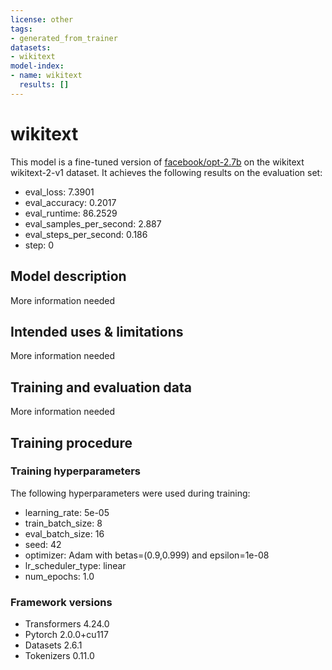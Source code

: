 ```yaml
---
license: other
tags:
- generated_from_trainer
datasets:
- wikitext
model-index:
- name: wikitext
  results: []
---
```


<!-- This model card has been generated automatically according to the information the Trainer had access to. You
should probably proofread and complete it, then remove this comment. -->

# wikitext

This model is a fine-tuned version of [facebook/opt-2.7b](https://huggingface.co/facebook/opt-2.7b) on the wikitext wikitext-2-v1 dataset.
It achieves the following results on the evaluation set:
- eval_loss: 7.3901
- eval_accuracy: 0.2017
- eval_runtime: 86.2529
- eval_samples_per_second: 2.887
- eval_steps_per_second: 0.186
- step: 0

## Model description

More information needed

## Intended uses & limitations

More information needed

## Training and evaluation data

More information needed

## Training procedure

### Training hyperparameters

The following hyperparameters were used during training:
- learning_rate: 5e-05
- train_batch_size: 8
- eval_batch_size: 16
- seed: 42
- optimizer: Adam with betas=(0.9,0.999) and epsilon=1e-08
- lr_scheduler_type: linear
- num_epochs: 1.0

### Framework versions

- Transformers 4.24.0
- Pytorch 2.0.0+cu117
- Datasets 2.6.1
- Tokenizers 0.11.0
